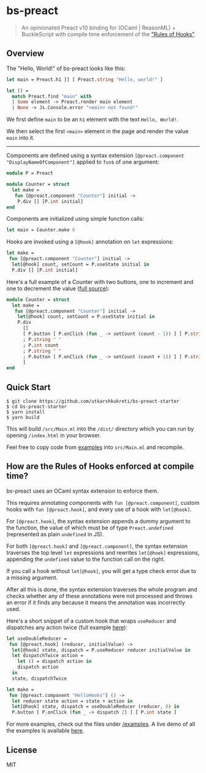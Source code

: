 # bs-preact

> An opinionated Preact v10 binding for (OCaml | ReasonML) + BuckleScript with
> compile time enforcement of the ["Rules of Hooks"](https://reactjs.org/docs/hooks-rules.html).

## Overview

The "Hello, World!" of bs-preact looks like this:

```ocaml
let main = Preact.h1 [] [ Preact.string "Hello, world!" ]

let () =
  match Preact.find "main" with
  | Some element -> Preact.render main element
  | None -> Js.Console.error "<main> not found!"
```

We first define `main` to be an `h1` element with the text `Hello, World!`.

We then select the first `<main>` element in the page and render the value
`main` into it.

---

Components are defined using a syntax extension `[@preact.component
"DisplayNameOfComponent"]` applied to `fun`s of one argument:

```ocaml
module P = Preact

module Counter = struct
  let make =
   fun [@preact.component "Counter"] initial ->
    P.div [] [P.int initial]
end
```

Components are initialized using simple function calls:

```ocaml
let main = Counter.make 0
```

Hooks are invoked using a `[@hook]` annotation on `let` expressions:

```ocaml
let make =
 fun [@preact.component "Counter"] initial ->
  let[@hook] count, setCount = P.useState initial in
  P.div [] [P.int initial]
```

Here's a full example of a Counter with two buttons, one to increment and one to
decrement the value ([full source](examples/Counter.ml)):

```ocaml
module Counter = struct
  let make =
   fun [@preact.component "Counter"] initial ->
    let[@hook] count, setCount = P.useState initial in
    P.div
      []
      [ P.button [ P.onClick (fun _ -> setCount (count - 1)) ] [ P.string "-" ]
      ; P.string " "
      ; P.int count
      ; P.string " "
      ; P.button [ P.onClick (fun _ -> setCount (count + 1)) ] [ P.string "+" ]
      ]
end
```

## Quick Start

    $ git clone https://github.com/utkarshkukreti/bs-preact-starter
    $ cd bs-preact-starter
    $ yarn install
    $ yarn build

This will build `/src/Main.ml` into the `/dist/` directory which you can run by
opening `/index.html` in your browser.

Feel free to copy code from [examples](/examples) into `src/Main.ml` and
recompile.

## How are the Rules of Hooks enforced at compile time?

bs-preact uses an OCaml syntax extension to enforce them.

This requires annotating components with `fun [@preact.component]`,
custom hooks with `fun [@preact.hook]`, and every use of a hook with
`let[@hook]`.

For `[@preact.hook]`, the syntax extension appends a dummy argument to the
function, the value of which must be of type `Preact.undefined` (represented as
plain `undefined` in JS).

For both `[@preact.hook]` and `[@preact.component]`, the syntax extension
traverses the top level `let` expressions and rewrites `let[@hook]`
expressions, appending the `undefined` value to the function call on the right.

If you call a hook without `let[@hook]`, you will get a type check error due to
a missing argument.

After all this is done, the syntax extension traverses the whole program and
checks whether any of these annotations were not processed and throws an error
if it finds any because it means the annotation was incorrectly used.

Here's a short snippet of a custom hook that wraps `useReducer` and dispatches
any action twice (full example [here](examples/HelloHooks.ml)):

```ocaml
let useDoubleReducer =
 fun [@preact.hook] (reducer, initialValue) ->
  let[@hook] state, dispatch = P.useReducer reducer initialValue in
  let dispatchTwice action =
    let () = dispatch action in
    dispatch action
  in
  state, dispatchTwice

let make =
 fun [@preact.component "HelloHooks"] () ->
  let reducer state action = state + action in
  let[@hook] state, dispatch = useDoubleReducer (reducer, 0) in
  P.button [ P.onClick (fun _ -> dispatch 2) ] [ P.int state ]
```

For more examples, check out the files under [/examples](examples).
A live demo of all the examples is available
[here](https://bs-preact.netlify.com).

## License

MIT

